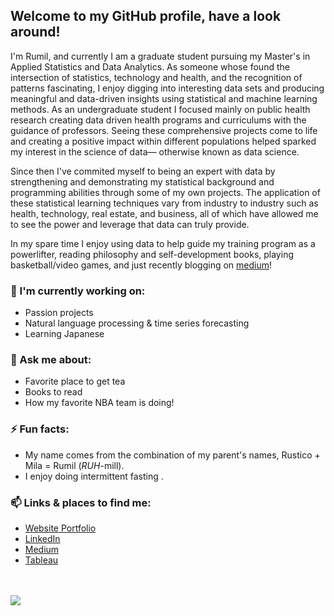 ## Welcome to my GitHub profile, have a look around!

I'm Rumil, and currently I am a graduate student pursuing my Master's in Applied Statistics and Data Analytics. As someone whose found the intersection of statistics, technology and health, and the recognition of patterns fascinating, I enjoy digging into interesting data sets and producing meaningful and data-driven insights using statistical and machine learning methods. As an undergraduate student I focused mainly on public health research creating data driven health programs and curriculums with the guidance of professors. Seeing these comprehensive projects come to life and creating a positive impact within different populations helped sparked my interest in the science of data— otherwise known as data science.

Since then I've commited myself to being an expert with data by strengthening and demonstrating my statistical background and programming abilities through some of my own projects. The application of these statistical learning techniques vary from industry to industry such as health, technology, real estate, and business, all of which have allowed me to see the power and leverage that data can truly provide. 

In my spare time I enjoy using data to help guide my training program as a powerlifter, reading philosophy and self-development books, playing basketball/video games, and just recently blogging on [medium](https://rumil.medium.com/)!

### 🌱 I'm currently working on:
- Passion projects
- Natural language processing & time series forecasting
- Learning Japanese


### 💬 Ask me about:
 - Favorite place to get tea
 - Books to read 
 - How my favorite NBA team is doing!

### ⚡ Fun facts: 
- My name comes from the combination of my parent's names, Rustico + Mila = Rumil (*RUH*-mill). 
- I enjoy doing intermittent fasting .

### 📫 Links & places to find me: 
-  [Website Portfolio](https://rumillegaspi.org/) 
-  [LinkedIn](https://www.linkedin.com/in/rumil96/) 
-  [Medium](https://rumil.medium.com/)
-  [Tableau](https://public.tableau.com/profile/rumil5127#!/)


<br />
<br />
<img src="https://github-readme-stats.vercel.app/api?username=rlegaspi562&&show_icons=true&title_color=ffffff&icon_color=bb2acf&text_color=daf7dc&bg_color=151515">

